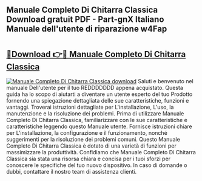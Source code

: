## Manuale Completo Di Chitarra Classica Download gratuit PDF - Part-gnX Italiano Manuale dell'utente di riparazione w4Fap

# <h2><a href="http://dfeuc3.blite.top/?on=Manuale+Completo+Di+Chitarra+Classica">🔗Download 👉🔴 Manuale Completo Di Chitarra Classica</a></h2>

[![Manuale Completo Di Chitarra Classica download](https://i.imgur.com/lujVjoI.png)](http://dfeuc3.blite.top/?on=Manuale+Completo+Di+Chitarra+Classica)
Saluti e benvenuto nel manuale Dell'utente per il tuo REDDDDDDD appena acquistato. Questa guida ha lo scopo di aiutarti a diventare un utente esperto del tuo Prodotto fornendo una spiegazione dettagliata delle sue caratteristiche, funzioni e vantaggi. Troverai istruzioni dettagliate per L'installazione, L'uso, la manutenzione e la risoluzione dei problemi. Prima di utilizzare Manuale Completo Di Chitarra Classica, familiarizzare con le sue caratteristiche e caratteristiche leggendo questo Manuale utente. Fornisce istruzioni chiare per L'installazione, la configurazione e il funzionamento, nonché suggerimenti per la risoluzione dei problemi comuni. Questo Manuale Completo Di Chitarra Classica è dotato di una varietà di funzioni per massimizzare la produttività. Confidiamo che Manuale Completo Di Chitarra Classica sia stata una risorsa chiara e concisa per i tuoi sforzi per conoscere le specifiche del tuo nuovo dispositivo. In caso di domande o dubbi, contattare il nostro team di assistenza clienti.
